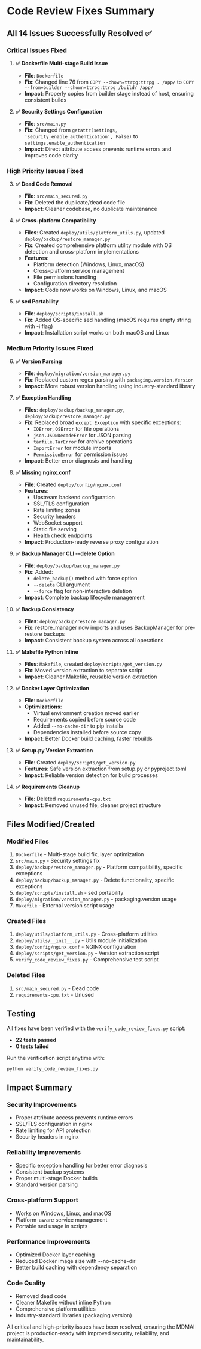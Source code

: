 # Code Review Fixes Summary

## All 14 Issues Successfully Resolved ✅

### Critical Issues Fixed

1. **✅ Dockerfile Multi-stage Build Issue**
   - **File**: `Dockerfile`
   - **Fix**: Changed line 76 from `COPY --chown=ttrpg:ttrpg . /app/` to `COPY --from=builder --chown=ttrpg:ttrpg /build/ /app/`
   - **Impact**: Properly copies from builder stage instead of host, ensuring consistent builds

2. **✅ Security Settings Configuration**
   - **File**: `src/main.py`
   - **Fix**: Changed from `getattr(settings, 'security_enable_authentication', False)` to `settings.enable_authentication`
   - **Impact**: Direct attribute access prevents runtime errors and improves code clarity

### High Priority Issues Fixed

3. **✅ Dead Code Removal**
   - **File**: `src/main_secured.py`
   - **Fix**: Deleted the duplicate/dead code file
   - **Impact**: Cleaner codebase, no duplicate maintenance

4. **✅ Cross-platform Compatibility**
   - **Files**: Created `deploy/utils/platform_utils.py`, updated `deploy/backup/restore_manager.py`
   - **Fix**: Created comprehensive platform utility module with OS detection and cross-platform implementations
   - **Features**:
     - Platform detection (Windows, Linux, macOS)
     - Cross-platform service management
     - File permissions handling
     - Configuration directory resolution
   - **Impact**: Code now works on Windows, Linux, and macOS

5. **✅ sed Portability**
   - **File**: `deploy/scripts/install.sh`
   - **Fix**: Added OS-specific sed handling (macOS requires empty string with -i flag)
   - **Impact**: Installation script works on both macOS and Linux

### Medium Priority Issues Fixed

6. **✅ Version Parsing**
   - **File**: `deploy/migration/version_manager.py`
   - **Fix**: Replaced custom regex parsing with `packaging.version.Version`
   - **Impact**: More robust version handling using industry-standard library

7. **✅ Exception Handling**
   - **Files**: `deploy/backup/backup_manager.py`, `deploy/backup/restore_manager.py`
   - **Fix**: Replaced broad `except Exception` with specific exceptions:
     - `IOError`, `OSError` for file operations
     - `json.JSONDecodeError` for JSON parsing
     - `tarfile.TarError` for archive operations
     - `ImportError` for module imports
     - `PermissionError` for permission issues
   - **Impact**: Better error diagnosis and handling

8. **✅ Missing nginx.conf**
   - **File**: Created `deploy/config/nginx.conf`
   - **Features**:
     - Upstream backend configuration
     - SSL/TLS configuration
     - Rate limiting zones
     - Security headers
     - WebSocket support
     - Static file serving
     - Health check endpoints
   - **Impact**: Production-ready reverse proxy configuration

9. **✅ Backup Manager CLI --delete Option**
   - **File**: `deploy/backup/backup_manager.py`
   - **Fix**: Added:
     - `delete_backup()` method with force option
     - `--delete` CLI argument
     - `--force` flag for non-interactive deletion
   - **Impact**: Complete backup lifecycle management

10. **✅ Backup Consistency**
    - **Files**: `deploy/backup/restore_manager.py`
    - **Fix**: restore_manager now imports and uses BackupManager for pre-restore backups
    - **Impact**: Consistent backup system across all operations

11. **✅ Makefile Python Inline**
    - **Files**: `Makefile`, created `deploy/scripts/get_version.py`
    - **Fix**: Moved version extraction to separate script
    - **Impact**: Cleaner Makefile, reusable version extraction

12. **✅ Docker Layer Optimization**
    - **File**: `Dockerfile`
    - **Optimizations**:
      - Virtual environment creation moved earlier
      - Requirements copied before source code
      - Added `--no-cache-dir` to pip installs
      - Dependencies installed before source copy
    - **Impact**: Better Docker build caching, faster rebuilds

13. **✅ Setup.py Version Extraction**
    - **File**: Created `deploy/scripts/get_version.py`
    - **Features**: Safe version extraction from setup.py or pyproject.toml
    - **Impact**: Reliable version detection for build processes

14. **✅ Requirements Cleanup**
    - **File**: Deleted `requirements-cpu.txt`
    - **Impact**: Removed unused file, cleaner project structure

## Files Modified/Created

### Modified Files
1. `Dockerfile` - Multi-stage build fix, layer optimization
2. `src/main.py` - Security settings fix
3. `deploy/backup/restore_manager.py` - Platform compatibility, specific exceptions
4. `deploy/backup/backup_manager.py` - Delete functionality, specific exceptions
5. `deploy/scripts/install.sh` - sed portability
6. `deploy/migration/version_manager.py` - packaging.version usage
7. `Makefile` - External version script usage

### Created Files
1. `deploy/utils/platform_utils.py` - Cross-platform utilities
2. `deploy/utils/__init__.py` - Utils module initialization
3. `deploy/config/nginx.conf` - NGINX configuration
4. `deploy/scripts/get_version.py` - Version extraction script
5. `verify_code_review_fixes.py` - Comprehensive test script

### Deleted Files
1. `src/main_secured.py` - Dead code
2. `requirements-cpu.txt` - Unused

## Testing

All fixes have been verified with the `verify_code_review_fixes.py` script:
- **22 tests passed**
- **0 tests failed**

Run the verification script anytime with:
```bash
python verify_code_review_fixes.py
```

## Impact Summary

### Security Improvements
- Proper attribute access prevents runtime errors
- SSL/TLS configuration in nginx
- Rate limiting for API protection
- Security headers in nginx

### Reliability Improvements
- Specific exception handling for better error diagnosis
- Consistent backup systems
- Proper multi-stage Docker builds
- Standard version parsing

### Cross-platform Support
- Works on Windows, Linux, and macOS
- Platform-aware service management
- Portable sed usage in scripts

### Performance Improvements
- Optimized Docker layer caching
- Reduced Docker image size with --no-cache-dir
- Better build caching with dependency separation

### Code Quality
- Removed dead code
- Cleaner Makefile without inline Python
- Comprehensive platform utilities
- Industry-standard libraries (packaging.version)

All critical and high-priority issues have been resolved, ensuring the MDMAI project is production-ready with improved security, reliability, and maintainability.